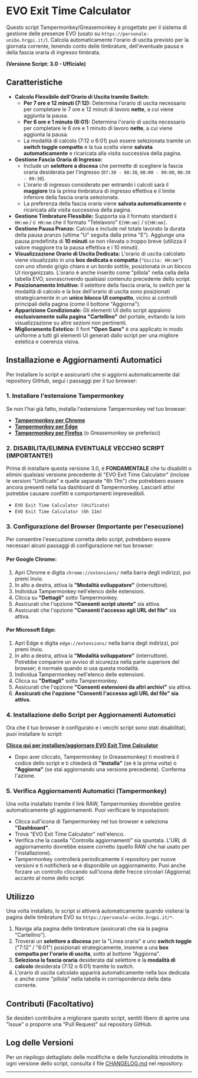 # EVO Exit Time Calculator

Questo script Tampermonkey/Greasemonkey è progettato per il sistema di gestione delle presenze EVO (usato su `https://personale-unibo.hrgpi.it/`). Calcola automaticamente l'orario di uscita previsto per la giornata corrente, tenendo conto delle timbrature, dell'eventuale pausa e della fascia oraria di ingresso timbrata.

**(Versione Script: 3.0 - Ufficiale)**

## Caratteristiche

* **Calcolo Flessibile dell'Orario di Uscita tramite Switch:**
    * **Per 7 ore e 12 minuti (7:12):** Determina l'orario di uscita necessario per completare le 7 ore e 12 minuti di lavoro **nette**, a cui viene aggiunta la pausa.
    * **Per 6 ore e 1 minuto (6:01):** Determina l'orario di uscita necessario per completare le 6 ore e 1 minuto di lavoro **nette**, a cui viene aggiunta la pausa.
    * La modalità di calcolo (7:12 o 6:01) può essere selezionata tramite un **switch toggle compatto** e la tua scelta viene **salvata automaticamente** e ricaricata alla visita successiva della pagina.
* **Gestione Fascia Oraria di Ingresso:**
    * Include un **selettore a discesa** che permette di scegliere la fascia oraria desiderata per l'ingresso (`07:30 - 08:30`, `08:00 - 09:00`, `08:30 - 09:30`).
    * L'orario di ingresso considerato per entrambi i calcoli sarà il **maggiore** tra la prima timbratura di ingresso effettiva e il limite inferiore della fascia oraria selezionata.
    * La preferenza della fascia oraria viene **salvata automaticamente** e ricaricata alla visita successiva della pagina.
* **Gestione Timbrature Flessibile:** Supporta sia il formato standard `E HH:mm` / `U HH:mm` che il formato "Telelavoro" `E[HH:mm]` / `U[HH:mm]`.
* **Gestione Pausa Pranzo:** Calcola e include nel totale lavorato la durata della pausa pranzo (ultima "U" seguita dalla prima "E"). Aggiunge una pausa predefinita di **10 minuti** se non rilevata o troppo breve (utilizza il valore maggiore tra la pausa effettiva e i 10 minuti).
* **Visualizzazione Orario di Uscita Dedicata:** L'orario di uscita calcolato viene visualizzato in una **box dedicata e compatta** (`"Uscita: HH:mm"`) con uno sfondo grigio chiaro e un bordo sottile, posizionata in un blocco UI riorganizzato. L'orario è anche inserito come "pillola" nella cella della tabella EVO, sovrascrivendo qualsiasi contenuto precedente dello script.
* **Posizionamento Intuitivo:** Il selettore della fascia oraria, lo switch per la modalità di calcolo e la box dell'orario di uscita sono posizionati strategicamente in un **unico blocco UI compatto**, vicino ai controlli principali della pagina (come il bottone "Aggiorna").
* **Apparizione Condizionale:** Gli elementi UI dello script appaiono **esclusivamente sulla pagina "Cartellino"** del portale, evitando la loro visualizzazione su altre sezioni non pertinenti.
* **Miglioramento Estetico:** Il font **"Open Sans"** è ora applicato in modo uniforme a tutti gli elementi UI generati dallo script per una migliore estetica e coerenza visiva.

## Installazione e Aggiornamenti Automatici

Per installare lo script e assicurarti che si aggiorni automaticamente dal repository GitHub, segui i passaggi per il tuo browser:

### 1. Installare l'estensione Tampermonkey

Se non l'hai già fatto, installa l'estensione Tampermonkey nel tuo browser:

* **[Tampermonkey per Chrome](https://chrome.google.com/webstore/detail/tampermonkey/dhdgffkkebhmkfjojejmpbldmpobfkfo)**
* **[Tampermonkey per Edge](https://microsoftedge.microsoft.com/addons/detail/tampermonkey/iikmkjmpbldmmepgdkmfapfmccmocdkf)**
* **[Tampermonkey per Firefox](https://addons.mozilla.org/it/firefox/addon/tampermonkey/)** (o Greasemonkey se preferisci)

### 2. **DISABILITA/ELIMINA EVENTUALE VECCHIO SCRIPT (IMPORTANTE!)**

Prima di installare questa versione 3.0, è **FONDAMENTALE** che tu disabiliti o elimini qualsiasi versione precedente di "EVO Exit Time Calculator" (incluse le versioni "Unificate" e quelle separate "6h 11m") che potrebbero essere ancora presenti nella tua dashboard di Tampermonkey. Lasciarli attivi potrebbe causare conflitti e comportamenti imprevedibili.

* `EVO Exit Time Calculator (Unificato)`
* `EVO Exit Time Calculator (6h 11m)`

### 3. Configurazione del Browser (Importante per l'esecuzione)

Per consentire l'esecuzione corretta dello script, potrebbero essere necessari alcuni passaggi di configurazione nel tuo browser:

#### Per Google Chrome:

1.  Apri Chrome e digita `chrome://extensions/` nella barra degli indirizzi, poi premi Invio.
2.  In alto a destra, attiva la **"Modalità sviluppatore"** (interruttore).
3.  Individua Tampermonkey nell'elenco delle estensioni.
4.  Clicca su **"Dettagli"** sotto Tampermonkey.
5.  Assicurati che l'opzione **"Consenti script utente"** sia attiva.
6.  Assicurati che l'opzione **"Consenti l'accesso agli URL del file"** sia attiva.

#### Per Microsoft Edge:

1.  Apri Edge e digita `edge://extensions/` nella barra degli indirizzi, poi premi Invio.
2.  In alto a destra, attiva la **"Modalità sviluppatore"** (interruttore). Potrebbe comparire un avviso di sicurezza nella parte superiore del browser; è normale quando si usa questa modalità.
3.  Individua Tampermonkey nell'elenco delle estensioni.
4.  Clicca su **"Dettagli"** sotto Tampermonkey.
5.  Assicurati che l'opzione **"Consenti estensioni da altri archivi"** sia attiva.
6.  **Assicurati che l'opzione "Consenti l'accesso agli URL del file" sia attiva.**

### 4. Installazione dello Script per Aggiornamenti Automatici

Ora che il tuo browser è configurato e i vecchi script sono stati disabilitati, puoi installare lo script:

[**Clicca qui per installare/aggiornare EVO Exit Time Calculator**](https://raw.githubusercontent.com/stefano-salvatore7/evo-exit-time-calc/main/evo-exit-time-calculator.user.js)

* Dopo aver cliccato, Tampermonkey (o Greasemonkey) ti mostrerà il codice dello script e ti chiederà di **"Installa"** (se è la prima volta) o **"Aggiorna"** (se stai aggiornando una versione precedente). Conferma l'azione.

### 5. Verifica Aggiornamenti Automatici (Tampermonkey)

Una volta installato tramite il link RAW, Tampermonkey dovrebbe gestire automaticamente gli aggiornamenti. Puoi verificare le impostazioni:

* Clicca sull'icona di Tampermonkey nel tuo browser e seleziona **"Dashboard"**.
* Trova "EVO Exit Time Calculator" nell'elenco.
* Verifica che la casella "Controlla aggiornamenti" sia spuntata. L'URL di aggiornamento dovrebbe essere corretto (quello RAW che hai usato per l'installazione).
* Tampermonkey controllerà periodicamente il repository per nuove versioni e ti notificherà se è disponibile un aggiornamento. Puoi anche forzare un controllo cliccando sull'icona delle frecce circolari (Aggiorna) accanto al nome dello script.

## Utilizzo

Una volta installato, lo script si attiverà automaticamente quando visiterai la pagina delle timbrature EVO su `https://personale-unibo.hrgpi.it/*`.

1.  Naviga alla pagina delle timbrature (assicurati che sia la pagina "Cartellino").
2.  Troverai un **selettore a discesa** per la "Linea oraria" e uno **switch toggle** ("7:12" / "6:01") posizionati strategicamente, insieme a una **box compatta per l'orario di uscita**, sotto al bottone "Aggiorna".
3.  **Seleziona la fascia oraria** desiderata dal selettore e la **modalità di calcolo** desiderata (7:12 o 6:01) tramite lo switch.
4.  L'orario di uscita calcolato apparirà automaticamente nella box dedicata e anche come "pillola" nella tabella in corrispondenza della data corrente.

## Contributi (Facoltativo)

Se desideri contribuire a migliorare questo script, sentiti libero di aprire una "Issue" o proporre una "Pull Request" sul repository GitHub.

## Log delle Versioni

Per un riepilogo dettagliato delle modifiche e delle funzionalità introdotte in ogni versione dello script, consulta il file [CHANGELOG.md](CHANGELOG.md) nel repository.

---
